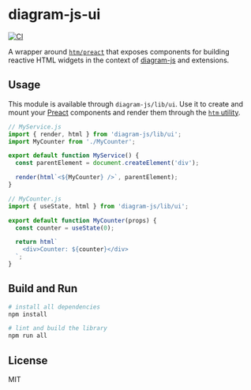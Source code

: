 # diagram-js-ui

[![CI](https://github.com/bpmn-io/diagram-js-ui/actions/workflows/CI.yml/badge.svg)](https://github.com/bpmn-io/diagram-js-ui/actions/workflows/CI.yml)

A wrapper around [`htm/preact`](https://github.com/developit/htm#usage) that exposes components for building reactive HTML widgets in the context of [diagram-js](https://github.com/bpmn-io/diagram-js) and extensions.


## Usage

This module is available through `diagram-js/lib/ui`. Use it to create and mount your [Preact](https://preactjs.com/) components and render them through the [`htm` utility](https://github.com/developit/htm).

```javascript
// MyService.js
import { render, html } from 'diagram-js/lib/ui';
import MyCounter from './MyCounter';

export default function MyService() {
  const parentElement = document.createElement('div');

  render(html`<${MyCounter} />`, parentElement);
}
```

```javascript
// MyCounter.js
import { useState, html } from 'diagram-js/lib/ui';

export default function MyCounter(props) {
  const counter = useState(0);

  return html`
    <div>Counter: ${counter}</div>
  `;
}
```


## Build and Run

```sh
# install all dependencies
npm install

# lint and build the library
npm run all
```


## License

MIT
